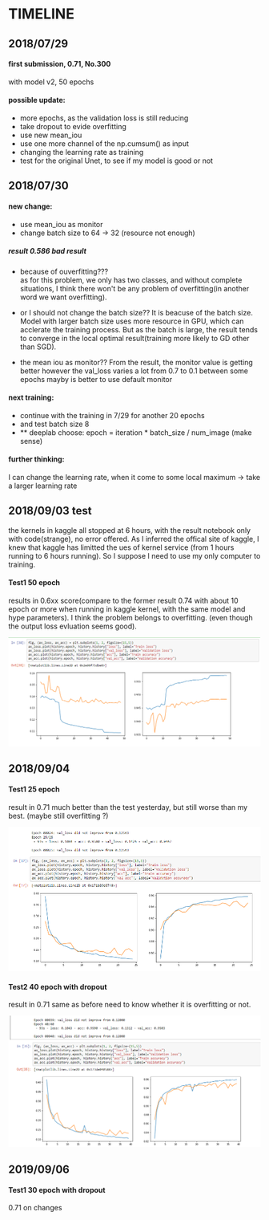 # TIMELINE
##  2018/07/29
#### first submission, 0.71, No.300
with model v2, 50 epochs
#### possible update:
 - more epochs, as the validation loss is still reducing             
 - take dropout to evide overfitting                                 
 - use new mean_iou                                                  
 - use one more channel of the np.cumsum() as input                  
 - changing the learning rate as training
 - test for the original Unet, to see if my model is good or not

## 2018/07/30
#### new change:
 - use mean_iou as monitor
 - change batch size to 64 -> 32 (resource not enough)
##### result 0.586  bad result
 - because of ouverfitting???	
	as for this problem, we only has two classes, and without complete situations, I think
	there won't be any problem of overfitting(in another word we want overfitting).

 - or I should not change the batch size??
	It is beacuse of the batch size. Model with larger batch size uses more resource in GPU,
	 which can acclerate the training process. But as the batch is large, the result tends 
	to converge in the local optimal result(training more likely to GD other than SGD).

 - the mean iou as monitor??
	From the result, the monitor value is getting better
	however the val_loss varies a lot from 0.7 to 0.1 between some epochs
	mayby is better to use default monitor

#### next training:
 - continue with the training in 7/29 for another 20 epochs
 - and test batch size 8 
 - ** deeplab choose: epoch = iteration * batch_size / num_image (make sense)

#### further thinking:
  I can change the learning rate, when it come to some local maximum -> take a larger learning rate 

## 2018/09/03 test
the kernels in kaggle all stopped at 6 hours, with the result notebook only with code(strange),
no error offered.
As I inferred the offical site of kaggle, I knew that kaggle has limitted the ues of kernel service
(from 1 hours running to 6 hours running).
So I suppose I need to use my only computer to training.

#### Test1 50 epoch
results in 0.6xx score(compare to the former result 0.74 with about 10 epoch or more when running in 
kaggle kernel, with the same model and hype parameters). I think the problem belongs to overfitting.
(even though the output loss evluation seems good).

![loss](img/09_03_50epoch.PNG)

## 2018/09/04
#### Test1  25 epoch
result in 0.71 much better than the test yesterday, but still worse than my best.
(maybe still overfitting ?)

![loss](img/09_04_25epoch_0.72.PNG)

#### Test2  40 epoch with dropout
result in 0.71 same as before need to know whether it is overfitting or not.

![loss](img/09_04_40_do.PNG)

## 2019/09/06
#### Test1  30 epoch with dropout
0.71 on changes
